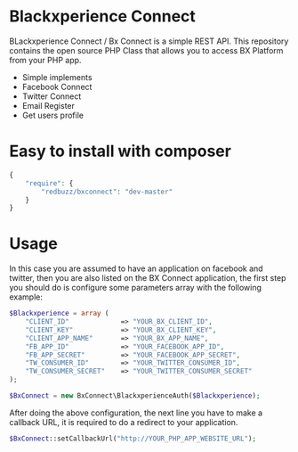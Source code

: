 Blackxperience Connect
=========

BLackxperience Connect / Bx Connect is a simple REST API. This repository contains the open source PHP Class that allows you to access BX Platform from your PHP app.

- Simple implements
- Facebook Connect
- Twitter Connect
- Email Register
- Get users profile

Easy to install with composer
=========

```php
{
    "require": {
        "redbuzz/bxconnect": "dev-master"
    }
}
```

Usage
=========

In this case you are assumed to have an application on facebook and twitter, then you are also listed on the BX Connect application, the first step you should do is configure some parameters array with the following example:

```php
$Blackxperience = array (
	"CLIENT_ID" 			=> "YOUR_BX_CLIENT_ID",
	"CLIENT_KEY" 			=> "YOUR_BX_CLIENT_KEY",
	"CLIENT_APP_NAME" 		=> "YOUR_BX_APP_NAME",
	"FB_APP_ID" 			=> "YOUR_FACEBOOK_APP_ID",
	"FB_APP_SECRET" 		=> "YOUR_FACEBOOK_APP_SECRET",
	"TW_CONSUMER_ID" 		=> "YOUR_TWITTER_CONSUMER_ID",
	"TW_CONSUMER_SECRET" 	=> "YOUR_TWITTER_CONSUMER_SECRET"
);

$BxConnect = new BxConnect\BlackxperienceAuth($Blackxperience);
```

After doing the above configuration, the next line you have to make a callback URL, it is required to do a redirect to your application.

```php
$BxConnect::setCallbackUrl("http://YOUR_PHP_APP_WEBSITE_URL");
```